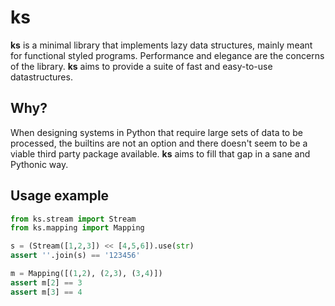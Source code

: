 ks
==

**ks** is a minimal library that implements lazy
data structures, mainly meant for functional styled
programs. Performance and elegance are the concerns
of the library. **ks** aims to provide a suite of
fast and easy-to-use datastructures.

## Why?

When designing systems in Python that require large
sets of data to be processed, the builtins are not
an option and there doesn't seem to be a viable third
party package available. **ks** aims to fill that gap
in a sane and Pythonic way.

## Usage example

```python
from ks.stream import Stream
from ks.mapping import Mapping

s = (Stream([1,2,3]) << [4,5,6]).use(str)
assert ''.join(s) == '123456'

m = Mapping([(1,2), (2,3), (3,4)])
assert m[2] == 3
assert m[3] == 4
```
